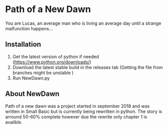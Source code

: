 # Path of a New Dawn
You are Lucas, an average man who is living an average day until a strange malfunction happens...

## Installation
1) Get the latest version of python if needed (https://www.python.org/downloads/)
2) Download the latest stable build in the releases tab (Getting the file from branches might be unstable )
3) Run NewDawn.py

## About NewDawn

Path of a new dawn was a project started in september 2018 and was written in Small Basic but is currently being rewritten in python. The story is arround 50-60% complete however due the rewrite only chapter 1 is availble.
